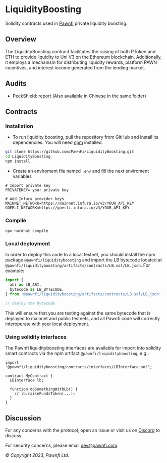 # LiquidityBoosting

Solidity contracts used in [Pawnfi](https://www.pawnfi.com/) private liquidity boosting.

## Overview

The LiquidityBoosting contract facilitates the raising of both PToken and ETH to provide liquidity to Uni V3 on the Ethereum blockchain. Additionally, it employs a mechanism for distributing liquidity rewards, platform PAWN incentives, and interest income generated from the lending market.

## Audits

- PeckShield: [report](./audits/PeckShield-Audit-Report-PawnFi-v1.0.pdf) (Also available in Chinese in the same folder)

## Contracts

### Installation

- To run liquidity boosting, pull the repository from GitHub and install its dependencies. You will need [npm](https://docs.npmjs.com/cli/install) installed.

```bash
git clone https://github.com/PawnFi/LiquidityBoosting.git
cd LiquidityBoosting
npm install 
```
- Create an enviroment file named `.env` and fill the next enviroment variables

```
# Import private key
PRIVATEKEY= your private key  

# Add Infura provider keys
MAINNET_NETWORK=https://mainnet.infura.io/v3/YOUR_API_KEY
GOERLI_NETWORK=https://goerli.infura.io/v3/YOUR_API_KEY

```

### Compile

```
npx hardhat compile
```



### Local deployment

In order to deploy this code to a local testnet, you should install the npm package `@pawnfi/liquidityboosting` and import the LB bytecode located at
`@pawnfi/liquidityboosting/artifacts/contracts/LB.sol/LB.json`.
For example:

```typescript
import {
  abi as LB_ABI,
  bytecode as LB_BYTECODE,
} from '@pawnfi/liquidityboosting/artifacts/contracts/LB.sol/LB.json'

// deploy the bytecode
```

This will ensure that you are testing against the same bytecode that is deployed to
mainnet and public testnets, and all Pawnfi code will correctly interoperate with
your local deployment.

### Using solidity interfaces

The Pawnfi liquidityboosting interfaces are available for import into solidity smart contracts
via the npm artifact `@pawnfi/liquidityboosting`, e.g.:

```solidity
import '@pawnfi/liquidityboosting/contracts/interfaces/LBInterface.sol';

contract MyContract {
  LBInterface lb;

  function doSomethingWithLb() {
    // lb.raiseFundsToken(...);
  }
}

```

## Discussion

For any concerns with the protocol, open an issue or visit us on [Discord](https://discord.com/invite/pawnfi) to discuss.

For security concerns, please email [dev@pawnfi.com](mailto:dev@pawnfi.com).

_© Copyright 2023, Pawnfi Ltd._

